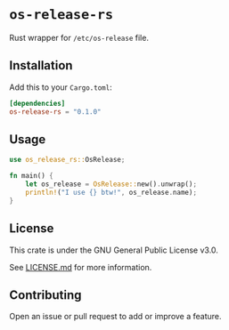 # `os-release-rs`

Rust wrapper for `/etc/os-release` file.

## Installation

Add this to your `Cargo.toml`:

```toml
[dependencies]
os-release-rs = "0.1.0"
```

## Usage

```rust
use os_release_rs::OsRelease;

fn main() {
    let os_release = OsRelease::new().unwrap();
    println!("I use {} btw!", os_release.name);
}
```

## License

This crate is under the GNU General Public License v3.0.

See [LICENSE.md](LICENSE.md) for more information.

## Contributing

Open an issue or pull request to add or improve a feature.

